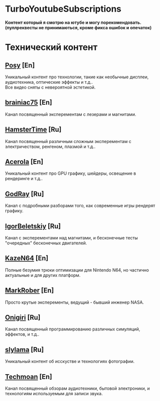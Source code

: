 # TurboYoutubeSubscriptions
**Контент который я смотрю на ютубе и могу порекомендовать. (пуллреквесты не принимаються, кроме фикса ошибок и опечаток)**

# Технический контент

## [Posy](https://www.youtube.com/@PosyMusic) [En]
Уникальный контент про технологии, такие как необычные дисплеи, аудиотехника, оптические эффекты и т.д..  
Все видео сняты с невероятной эстетикой.

## [brainiac75](https://www.youtube.com/@brainiac75) [En]
Канал посвященный эксперементам с лезерами и магнитами.

## [HamsterTime](https://www.youtube.com/@HamsterTime) [Ru]
Канал посвященный различным сложным эксперементам с электричеством, ренгеном, плазмой и т.д..

## [Acerola](https://www.youtube.com/@Acerola_t) [En]
Уникальный контент про GPU графику, шейдеры, освещение в рендеринге и т.д..

## [GodRay](https://www.youtube.com/@GodRay) [Ru]
Канал с подробными разборами того, как современные игры рендерят графику.

## [IgorBeletskiy](https://www.youtube.com/@IgorBeletskiy) [Ru]
Канал с эксперементами над магнитами, и бесконечные тесты "очередных" бесконечных двигателей.

## [KazeN64](https://www.youtube.com/@KazeN64) [En]
Полные безумия трюки оптимизации для Nintendo N64, но частично актуальные и для других платформ.

## [MarkRober](https://www.youtube.com/@MarkRober) [En]
Просто крутые эксперементы, ведущий - бывший инженер NASA.

## [Onigiri](https://www.youtube.com/@OnigiriScience) [Ru]
Канал посвященный программированию различных симуляций, эффектов, и т.д..

## [slylama](https://www.youtube.com/@slylama) [Ru]
Уникальный контент об исскустве и технологиях фотографии.

## [Techmoan](https://www.youtube.com/@Techmoan) [En]
Канал посвященный обзорам аудиотехники, бытовой электроники, и технологиям используемым для записи звука.





